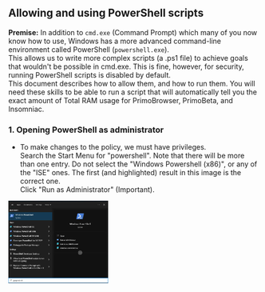## Allowing and using PowerShell scripts

__Premise:__ In addition to `cmd.exe` (Command Prompt) which many of you now know how to use, Windows has a more advanced command-line environment called PowerShell (`powershell.exe`).  
This allows us to write more complex scripts (a .ps1 file) to achieve goals that wouldn't be possible in cmd.exe. This is fine, however, for security, running PowerShell scripts is disabled by default.  
This document describes how to allow them, and how to run them. You will need these skills to be able to run a script that will automatically tell you the exact amount of Total RAM usage for PrimoBrowser, PrimoBeta, and Insomniac.

### 1. Opening PowerShell as administrator
 - To make changes to the policy, we must have privileges.  
 Search the Start Menu for "powershell". Note that there will be more than one entry. Do not select the "Windows Powershell (x86)", or any of the "ISE" ones. The first (and highlighted) result in this image is the correct one.  
 Click "Run as Administrator" (Important).
 <img src="https://github.com/primo-browser/alex-store/blob/main/imgs/searching_for_powershell.png" width="200">
